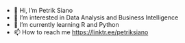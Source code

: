 - 👋 Hi, I’m Petrik Siano
- 👀 I’m interested in Data Analysis and Business Intelligence
- 🌱 I’m currently learning R and Python
- 📫 How to reach me https://linktr.ee/petriksiano  

<!---
strigoimort/strigoimort is a ✨ special ✨ repository because its `README.md` (this file) appears on your GitHub profile.
You can click the Preview link to take a look at your changes.
--->
